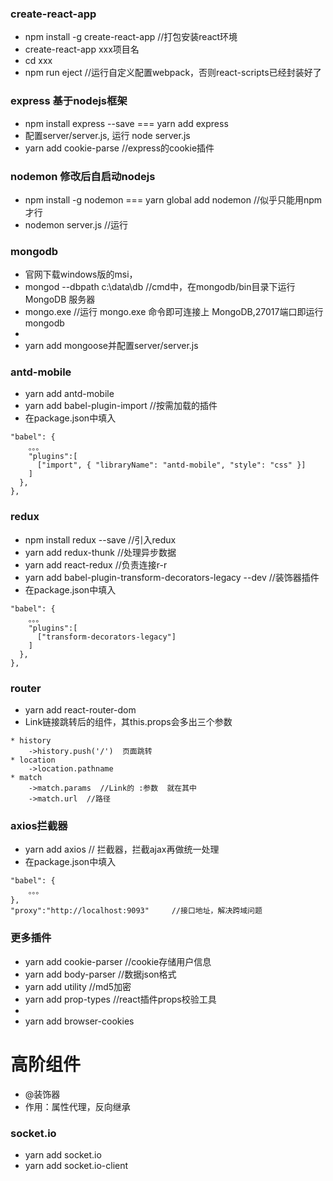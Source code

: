 ### create-react-app
* npm install -g create-react-app //打包安装react环境
* create-react-app xxx项目名
* cd xxx
* npm run eject   //运行自定义配置webpack，否则react-scripts已经封装好了

### express 基于nodejs框架
* npm install express --save === yarn add express
* 配置server/server.js, 运行 node server.js
* yarn add cookie-parse     //express的cookie插件

### nodemon   修改后自启动nodejs
* npm install -g nodemon === yarn global add nodemon   //似乎只能用npm才行
* nodemon server.js //运行

### mongodb
* 官网下载windows版的msi，
* mongod --dbpath c:\data\db  //cmd中，在mongodb/bin目录下运行MongoDB 服务器
* mongo.exe //运行 mongo.exe 命令即可连接上 MongoDB,27017端口即运行mongodb
* 
* yarn add mongoose并配置server/server.js

### antd-mobile
* yarn add antd-mobile  
* yarn add babel-plugin-import  //按需加载的插件
* 在package.json中填入
```
"babel": {
    。。。
    "plugins":[
      ["import", { "libraryName": "antd-mobile", "style": "css" }]
    ]
  },
},
```
### redux
* npm install redux --save    //引入redux
* yarn add redux-thunk      //处理异步数据
* yarn add react-redux  //负责连接r-r
* yarn add babel-plugin-transform-decorators-legacy --dev //装饰器插件
* 在package.json中填入
```
"babel": {
    。。。
    "plugins":[
      ["transform-decorators-legacy"]
    ]
  },
},
```
### router
* yarn add react-router-dom
* Link链接跳转后的组件，其this.props会多出三个参数
```
* history
    ->history.push('/')  页面跳转
* location
    ->location.pathname  
* match
    ->match.params  //Link的 :参数  就在其中
    ->match.url  //路径
```
### axios拦截器
* yarn add axios    //  拦截器，拦截ajax再做统一处理
* 在package.json中填入
```
"babel": {
    。。。
},
"proxy":"http://localhost:9093"     //接口地址，解决跨域问题

```
### 更多插件
* yarn add cookie-parser    //cookie存储用户信息
* yarn add body-parser  //数据json格式
* yarn add utility  //md5加密
* yarn add prop-types   //react插件props校验工具
* 
* yarn add browser-cookies

# 高阶组件
* @装饰器
* 作用：属性代理，反向继承

### socket.io
* yarn add socket.io
* yarn add socket.io-client
